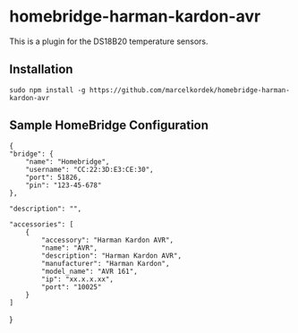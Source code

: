# homebridge-harman-kardon-avr
This is a plugin for the DS18B20 temperature sensors.

Installation
--------------------
    sudo npm install -g https://github.com/marcelkordek/homebridge-harman-kardon-avr

Sample HomeBridge Configuration
--------------------
    {
    "bridge": {
        "name": "Homebridge",
        "username": "CC:22:3D:E3:CE:30",
        "port": 51826,
        "pin": "123-45-678"
    },

    "description": "",

    "accessories": [
        {
            "accessory": "Harman Kardon AVR",
            "name": "AVR",
            "description": "Harman Kardon AVR",
            "manufacturer": "Harman Kardon",
            "model_name": "AVR 161",
            "ip": "xx.x.x.xx",
            "port": "10025"
        }
    ]
}
